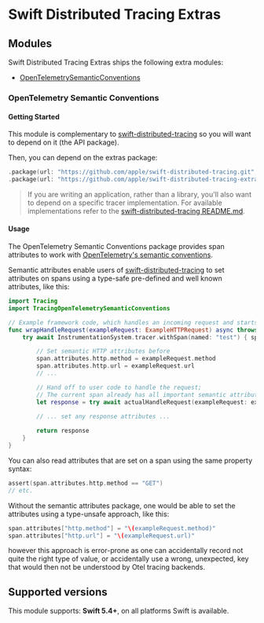 # Swift Distributed Tracing Extras

## Modules

Swift Distributed Tracing Extras ships the following extra modules:

- [OpenTelemetrySemanticConventions](Sources/TracingOpenTelemetrySemanticConventions)




### OpenTelemetry Semantic Conventions

#### Getting Started

This module is complementary to [swift-distributed-tracing](https://github.com/apple/swift-distributed-tracing) so you will want to depend on it (the API package).


Then, you can depend on the extras package:

```swift
.package(url: "https://github.com/apple/swift-distributed-tracing.git", from: "..."),
.package(url: "https://github.com/apple/swift-distributed-tracing-extras.git", from: "..."),
```

> If you are writing an application, rather than a library, you'll also want to depend on a specific tracer implementation. For available implementations refer to the [swift-distributed-tracing README.md](https://github.com/apple/swift-distributed-tracing).

#### Usage

The OpenTelemetry Semantic Conventions package provides span attributes to work with [OpenTelemetry's
semantic conventions](https://github.com/open-telemetry/opentelemetry-specification/tree/main/specification/trace/semantic_conventions).

Semantic attributes enable users of [swift-distributed-tracing](https://github.com/apple/swift-distributed-tracing) to
set attributes on spans using a type-safe pre-defined and well known attributes, like this:

```swift
import Tracing
import TracingOpenTelemetrySemanticConventions

// Example framework code, which handles an incoming request and starts a span for handling a request:
func wrapHandleRequest(exampleRequest: ExampleHTTPRequest) async throws -> ExampleHTTPResponse {
    try await InstrumentationSystem.tracer.withSpan(named: "test") { span in

        // Set semantic HTTP attributes before
        span.attributes.http.method = exampleRequest.method
        span.attributes.http.url = exampleRequest.url
        // ...

        // Hand off to user code to handle the request;
        // The current span already has all important semantic attributes set.
        let response = try await actualHandleRequest(exampleRequest: exampleRequest)

        // ... set any response attributes ... 
        
        return response
    }
}
```

You can also read attributes that are set on a span using the same property syntax:

```swift
assert(span.attributes.http.method == "GET")
// etc.
```

Without the semantic attributes package, one would be able to set the attributes using a type-unsafe approach, like this:

```swift
span.attributes["http.method"] = "\(exampleRequest.method)"
span.attributes["http.url"] = "\(exampleRequest.url)"
```

however this approach is error-prone as one can accidentally record not quite the right type of value,
or accidentally use a wrong, unexpected, key that would then not be understood by Otel tracing backends.

## Supported versions

This module supports: **Swift 5.4+**, on all platforms Swift is available.
